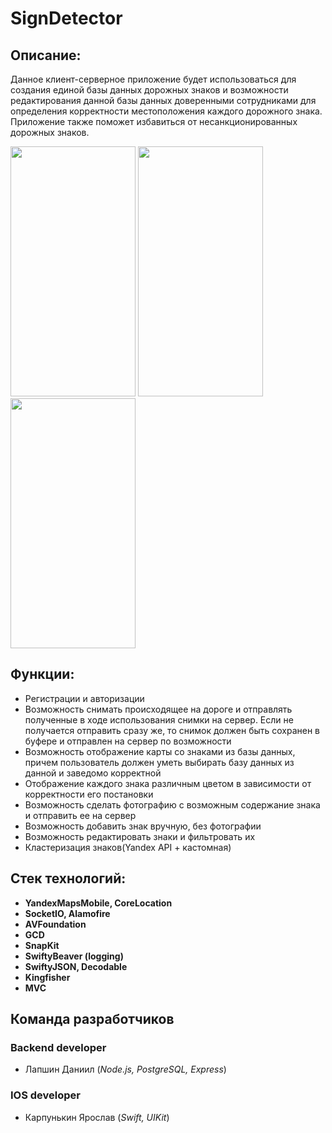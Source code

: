 # SignDetector
## **Описание:**
Данное клиент-серверное приложение будет использоваться для создания единой базы данных дорожных знаков и возможности редактирования данной базы данных доверенными сотрудниками для определения корректности местоположения каждого дорожного знака. Приложение также поможет избавиться от несанкционированных дорожных знаков.


<img src="./Demo/Main_app.gif" width="200" height="400" />            <img src="./Demo/Neural_video.gif"  width="200" height="400"/>            <img src="./Demo/Neural_photo.gif"  width="200" height="400"/>
## **Функции:**
* Регистрации и авторизации 
* Возможность снимать происходящее на дороге и отправлять полученные в ходе использования снимки на сервер. Если не получается отправить сразу же, то снимок должен быть сохранен в буфере и отправлен на сервер по возможности
* Возможность отображение карты со знаками из базы данных, причем пользователь должен уметь выбирать базу данных из данной и заведомо корректной
* Отображение каждого знака различным цветом в зависимости от корректности его постановки
* Возможность сделать фотографию с возможным содержание знака и отправить ее на сервер
* Возможность добавить знак вручную, без фотографии
* Возможность редактировать знаки и фильтровать их
* Кластеризация знаков(Yandex API + кастомная)
## **Стек технологий:**
* **YandexMapsMobile, CoreLocation**
* **SocketIO, Alamofire**
* **AVFoundation**
* **GCD**
* **SnapKit**
* **SwiftyBeaver (logging)**
* **SwiftyJSON, Decodable**
* **Kingfisher**
* **MVC**

## Команда разработчиков
### Backend developer
* Лапшин Даниил (*Node.js, PostgreSQL, Express*)

### IOS developer
* Карпунькин Ярослав (*Swift, UIKit*)

